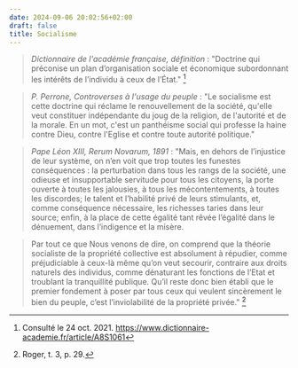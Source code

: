 ```yaml
---
date: 2024-09-06 20:02:56+02:00
draft: false
title: Socialisme
---
```





> *Dictionnaire de l'académie française, définition* : "Doctrine qui préconise un plan d’organisation sociale et économique subordonnant les intérêts de l’individu à ceux de l’État." [^1]

[^1]: Consulté le 24 oct. 2021. https://www.dictionnaire-academie.fr/article/A8S1061

> *P. Perrone, Controverses à l'usage du peuple* : "Le socialisme est cette doctrine qui réclame le renouvellement de la société, qu'elle veut constituer indépendante du joug de la religion, de l'autorité et de la morale. En un mot, c'est un panthéisme social qui professe la haine contre Dieu, contre l'Eglise et contre toute autorité politique."

[^2]: Onclair 1857, pp. 43-44.

> *Pape Léon XIII, Rerum Novarum, 1891* : "Mais, en dehors de l’injustice de leur système, on n’en voit que trop toutes les funestes conséquences : la perturbation dans tous les rangs de la société, une odieuse et insupportable servitude pour tous les citoyens, la porte ouverte à toutes les jalousies, à tous les mécontentements, à toutes les discordes; le talent et l’habilité privé de leurs stimulants, et, comme conséquence nécessaire, les richesses taries dans leur source; enfin, à la place de cette égalité tant rêvée l’égalité dans le dénuement, dans l’indigence et la misère.

> Par tout ce que Nous venons de dire, on comprend que la théorie socialiste de la propriété collective est absolument à répudier, comme préjudiciable à ceux-là même qu’on veut secourir, contraire aux droits naturels des individus, comme dénaturant les fonctions de l’Etat et troublant la tranquillité publique. Qu’il reste donc bien établi que le premier fondement à poser par tous ceux qui veulent sincèrement le bien du peuple, c’est l’inviolabilité de la propriété privée." [^3]

[^3]: Roger, t. 3, p. 29.


